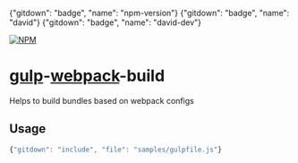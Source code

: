 {"gitdown": "badge", "name": "npm-version"} {"gitdown": "badge", "name": "david"} {"gitdown": "badge", "name": "david-dev"}

[![NPM](https://nodei.co/npm/gulp-webpack-build.png?downloads=true&stars=true)](https://nodei.co/npm/gulp-webpack-build/)

[gulp](https://github.com/gulpjs/gulp)-[webpack](https://github.com/webpack/webpack)-build
==========================================================================================

Helps to build bundles based on webpack configs

## Usage

``` javascript
{"gitdown": "include", "file": "samples/gulpfile.js"}
```